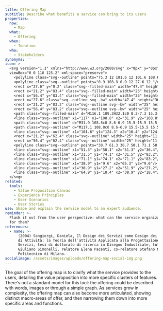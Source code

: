```yaml
---
title: Offering Map
subtitle: Describe what benefits a service can bring to its users
properties:
  how:
    - Map
  what:
    - Offering
  when:
    - Ideation
  who:
    - Stakeholders
synonyms: ''
icon: >
  <svg version="1.1" xmlns="http://www.w3.org/2000/svg" x="0px" y="0px"
  viewBox="0 0 118 125.2" xml:space="preserve">
    <polyline class="svg--outline" points="75.3 12 101.6 12 101.6 108.6 "/>
    <polyline class="svg--outline" points="0.9 108.8 0.9 12 27.6 12 "/>
    <rect x="27.6" y="0.2" class="svg--filled-main" width="47.4" height="36.4"/>
    <rect x="21.2" y="83.4" class="svg--filled-main" width="25" height="11.3"/>
    <rect x="56.4" y="83.4" class="svg--filled-main" width="25" height="11.3"/>
    <rect x="27.6" class="svg--outline svg--bw" width="47.4" height="36.4"/>
    <rect x="21.2" y="83.2" class="svg--outline svg--bw" width="25" height="11.3"/>
    <rect x="56.4" y="83.2" class="svg--outline svg--bw" width="25" height="11.3"/>
    <path class="svg--filled-main" d="M116.1 109.3H32.1c0 8.3-7.3 15.3-15.6 15.3l84.6-0.3C109.4 124.3 116.1 117.6 116.1 109.3"/>
    <line class="svg--outline" x1="117" y1="108.8" x2="31.9" y2="108.8"/>
    <path class="svg--outline" d="M31.9 108.8c0 8.6-6.9 15.5-15.5 15.5 -8.6 0-15.5-6.9-15.5-15.5"/>
    <path class="svg--outline" d="M117.1 108.8c0 8.6-6.9 15.5-15.5 15.5"/>
    <line class="svg--outline" x1="101.6" y1="124.3" x2="16.4" y2="124.3"/>
    <rect x="21.2" y="62.4" class="svg--outline" width="25" height="11.3"/>
    <rect x="56.4" y="62.4" class="svg--outline" width="25" height="11.3"/>
    <polyline class="svg--outline" points="30.7 61.3 30.7 50.1 71.1 50.1 71.1 61.3 "/>
    <line class="svg--outline" x1="51.3" y1="50.1" x2="51.3" y2="36.4"/>
    <line class="svg--outline" x1="31.5" y1="74.1" x2="31.5" y2="83.2"/>
    <line class="svg--outline" x1="71.1" y1="74.1" x2="71.1" y2="83.2"/>
    <line class="svg--outline" x1="38.9" y1="9.6" x2="65.3" y2="9.6"/>
    <line class="svg--outline" x1="38.9" y1="27.2" x2="51.9" y2="27.2"/>
    <line class="svg--outline" x1="64.9" y1="18.4" x2="38.9" y2="18.4"/>
  </svg>
related:
  tools:
    - Value Proposition Canvas
    - Experience Principles
    - User Scenarios
    - User Stories
use: Shape and explain the service model to an expert audience.
reminder: >-
  Flash it out from the user perspective: what can the service organization do
  for them?
references:
  - name: >-
      (2004) Sangiorgi, Daniela, Il Design dei Servizi come Design dei Sistemi
      di Attività: la Teoria dell’attività Applicata alla Progettazione dei
      Servizi, tesi di dottorato di ricerca in Disegno Industriale, tutor
      Giuliano Simonelli, relatore Elena Pacenti, co-relatore Stefano Maffei,
      Politecnico di Milano.
socialimage: /assets/images/uploads/offering-map-social-img.png
---
```

The goal of the offering map is to clarify what the service provides to the users, detailing the value proposition into more specific clusters of features. There's not a standard model for this tool: the offering could be described with words, images or through a simple graph. As services grow in complexity, the offering map can also become more articulated, showing distinct macro-areas of offer, and then narrowing them down into more specific areas and functions.
